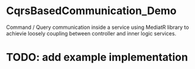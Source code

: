 # CqrsBasedCommunication_Demo 
Command / Query communication inside a service using MediatR library to achievie loosely coupling between controller and inner logic services.

# TODO: add example implementation
